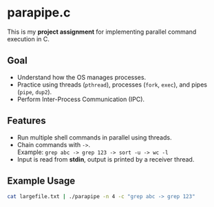 # parapipe.c

This is my **project assignment** for implementing parallel command execution in C.

## Goal
- Understand how the OS manages processes.
- Practice using threads (`pthread`), processes (`fork`, `exec`), and pipes (`pipe`, `dup2`).
- Perform Inter-Process Communication (IPC).

## Features
- Run multiple shell commands in parallel using threads.
- Chain commands with `->`.  
  Example: `grep abc -> grep 123 -> sort -u -> wc -l`
- Input is read from **stdin**, output is printed by a receiver thread.

## Example Usage
```bash
cat largefile.txt | ./parapipe -n 4 -c "grep abc -> grep 123"

